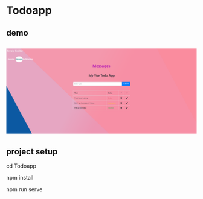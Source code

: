 # Todoapp

## demo
![This is a alt text.](./pic/page.png "This is a sample image.")
---

## project setup

cd Todoapp

npm install

npm run serve